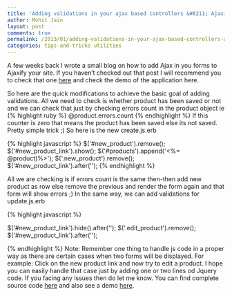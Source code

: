 ```yaml
---
title: 'Adding validations in your ajax based controllers &#8211; Ajaxify your site &#8211; Part 2'
author: Mohit Jain
layout: post
comments: true
permalink: /2013/01/adding-validations-in-your-ajax-based-controllers-ajaxify-your-site/
categories: tips-and-tricks utilities
---
```


A few weeks back I wrote a small blog on how to add Ajax in you forms to Ajaxify your site. If you haven’t checked out that post I will recommend you to check that one [here][1] and check the demo of the application here.

 [1]: http://www.codebeerstartups.com/2012/12/ajaxify-your-site-with-remote-true/

So here are the quick modifications to achieve the basic goal of adding validations. All we need to check is whether product has been saved or not and we can check that just by checking errors count in the product object ie
{% highlight ruby %}
@product.errors.count
{% endhighlight %}
If this counter is zero that means the product has been saved else its not saved. Pretty simple trick ;) So here is the new create.js.erb

{% highlight javascript %}
$('#new_product').remove();
$('#new_product_link').show();
$('#products').append('<%= @product)%>');
$('.new_product').remove();
$('#new_product_link').after('');
{% endhighlight %}

All we are checking is if errors count is the same then-then add new product as row else remove the previous and render the form again and that form will show errors ;)
In the same way, we can add validations for update.js.erb

{% highlight javascript %}

$('#new_product_link').hide().after('');
$('.edit_product').remove();
$('#new_product_link').after('');

{% endhighlight %}
Note: Remember one thing to handle js code in a proper way as there are certain cases when two forms will be displayed. For example: Click on the new product link and now try to edit a product. I hope you can easily handle that case just by adding one or two lines od Jquery code. If you facing any issues then do let me know. You can find complete source code [here][2] and also see a demo [here][3].

 [2]: https://github.com/mohitjain/ajaxified_scaffold "Source code for Ajaxified Scaffold"
 [3]: http://ajaxified-scaffold.herokuapp.com/
